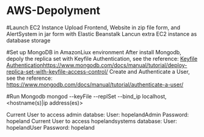 # AWS-Depolyment

#Launch EC2 Instance
  Upload Frontend, Website in zip file form,  and AlertSystem in jar form with Elastic Beanstalk
  Lancun extra EC2 instance as database storage

#Set up MongoDB in AmazonLiux environment
  After install Mongodb, depoly the replica set with Keyfile Authentication, see the reference: [Keyfile Authentication](https://www.mongodb.com/docs/manual/tutorial/deploy-replica-set-with-keyfile-access-control/)https://www.mongodb.com/docs/manual/tutorial/deploy-replica-set-with-keyfile-access-control/
  Create and Authenticate a User, see the reference: https://www.mongodb.com/docs/manual/tutorial/authenticate-a-user/

#Run Mongodb
  mongod --keyFile <path-to-keyfile> --replSet <replicaSetName> --bind_ip localhost,<hostname(s)|ip address(es)>

Current User to access admin databse: User: hopelandAdmin Password: hopeland
Current User to access hopelandsystems database: User: hopelandUser Password: hopeland


